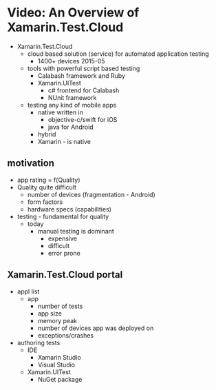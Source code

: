 # Video: An Overview of Xamarin.Test.Cloud

* 	Xamarin.Test.Cloud	
	*	cloud based solution (service) for automated application testing
		*	1400+ devices 2015-05
	*	tools with powerful script based testing
		*	Calabash framework and Ruby
		*	Xamarin.UITest
			* 	c# frontend for Calabash
			*	NUnit framework
	*	testing any kind of mobile apps
		*	native written in 
			*	objective-c/swift for iOS
			*	java for Android
		*	hybrid
		*	Xamarin - is native


##	motivation

*	app rating = f(Quality)
*	Quality quite difficult
	*	number of devices (fragmentation - Android)
	*	form factors
	*	hardware specs (capabilities)
*	testing - fundamental for quality
	*	today
		*	manual testing is dominant
			*	expensive
			*	difficult
			*	error prone
								
				
##	Xamarin.Test.Cloud portal

*	appl list
	*	app	
		*	number of tests
		*	app size
		*	memory peak
		*	number of devices app was deployed on
		*	exceptions/crashes
*	authoring tests
	*	IDE
		*	Xamarin	Studio
		*	Visual Studio
	*	Xamarin.UITest	
		* 	NuGet package
			